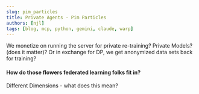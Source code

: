 ```yaml
---
slug: pim_particles
title: Private Agents - Pim Particles
authors: [njl]
tags: [blog, mcp, python, gemini, claude, warp]
---
```


We monetize on running the server for private re-training? Private Models? (does it matter)? Or in exchange for DP, we get anonymized data sets back for training?

<!-- truncate -->
<!--
 Distributed Training
 Private LLMs

-->
#### How do those flowers federated learning folks fit in?


Different Dimensions - what does this mean?
